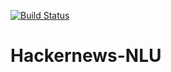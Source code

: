 [![Build Status](https://travis-ci.org/IBM/Hackernews-NLU.svg?branch=master)](https://travis-ci.org/IBM/Hackernews-NLU)

# Hackernews-NLU
